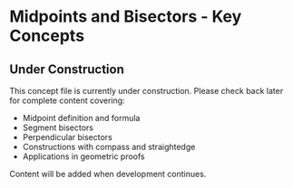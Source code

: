 # Midpoints and Bisectors - Key Concepts

## Under Construction

This concept file is currently under construction. Please check back later for complete content covering:

- Midpoint definition and formula
- Segment bisectors
- Perpendicular bisectors
- Constructions with compass and straightedge
- Applications in geometric proofs

Content will be added when development continues.